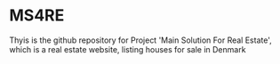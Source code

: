 # MS4RE
Thyis is the github repository for Project 'Main Solution For Real Estate', which is a real estate website, listing houses for sale in Denmark
